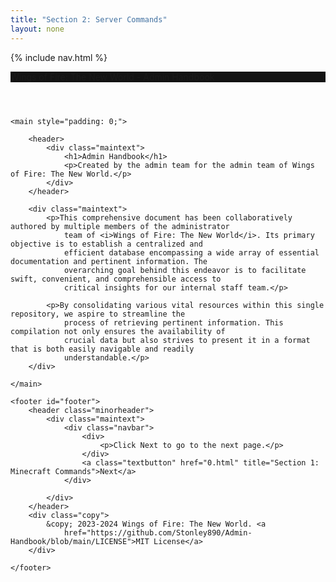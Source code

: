 ```yaml
---
title: "Section 2: Server Commands"
layout: none
---
```


<html lang="en">

<head>
    <link rel="shortcut icon" type="image/x-icon" href="favicon.ico">
    <meta charset="UTF-8">
    <meta name="viewport" content="width=device-width, initial-scale=1.0">
    <title>Admin Handbook</title>
    <link rel="preconnect" href="https://fonts.googleapis.com">
    <link rel="preconnect" href="https://fonts.gstatic.com" crossorigin>
    <link href="https://fonts.googleapis.com/css2?family=Lexend:wght@100;200;300;400;500;600;700;800;900&display=swap" rel="stylesheet">
    <link rel="stylesheet" href="style.css">
    <script src="sidenav.js"></script>
</head>

{% include nav.html %}

<body id="body">
    <header style="display: flex; align-items: center; background-color: #131313;">
        <span id="navbutton" class="navtoggle" onclick="toggleNav()">
            <div></div>
            <div></div>
            <div></div>
        </span>
        <nav>
            <p style="margin: 0px; margin-right: 50px;">Wings of Fire: The New World - Admin Handbook</p>
        </nav>
    </header>

    <main style="padding: 0;">

        <header>
            <div class="maintext">
                <h1>Admin Handbook</h1>
                <p>Created by the admin team for the admin team of Wings of Fire: The New World.</p>
            </div>
        </header>

        <div class="maintext">
            <p>This comprehensive document has been collaboratively authored by multiple members of the administrator
                team of <i>Wings of Fire: The New World</i>. Its primary objective is to establish a centralized and
                efficient database encompassing a wide array of essential documentation and pertinent information. The
                overarching goal behind this endeavor is to facilitate swift, convenient, and comprehensible access to
                critical insights for our internal staff team.</p>

            <p>By consolidating various vital resources within this single repository, we aspire to streamline the
                process of retrieving pertinent information. This compilation not only ensures the availability of
                crucial data but also strives to present it in a format that is both easily navigable and readily
                understandable.</p>
        </div>

    </main>

    <footer id="footer">
        <header class="minorheader">
            <div class="maintext">
                <div class="navbar">
                    <div>
                        <p>Click Next to go to the next page.</p>
                    </div>
                    <a class="textbutton" href="0.html" title="Section 1: Minecraft Commands">Next</a>
                </div>

            </div>
        </header>
        <div class="copy">
            &copy; 2023-2024 Wings of Fire: The New World. <a
                href="https://github.com/Stonley890/Admin-Handbook/blob/main/LICENSE">MIT License</a>
        </div>

    </footer>
</body>

</html>
